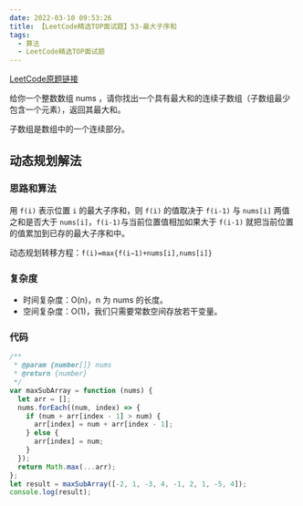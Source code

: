 ```yaml
---
date: 2022-03-10 09:53:26
title: 【LeetCode精选TOP面试题】53-最大子序和
tags:
  - 算法
  - LeetCode精选TOP面试题
---
```


[LeetCode原题链接](https://leetcode-cn.com/problems/maximum-subarray/solution/)

给你一个整数数组 nums ，请你找出一个具有最大和的连续子数组（子数组最少包含一个元素），返回其最大和。

子数组是数组中的一个连续部分。

## 动态规划解法

### 思路和算法

用 `f(i)` 表示位置 `i` 的最大子序和，则 `f(i)` 的值取决于 `f(i-1)` 与 `nums[i]` 两值之和是否大于 `nums[i]`，`f(i-1)`与当前位置值相加如果大于 `f(i-1)` 就把当前位置的值累加到已存的最大子序和中。

动态规划转移方程：`f(i)=max{f(i−1)+nums[i],nums[i]}`

### 复杂度

- 时间复杂度：O(n)，n 为 nums 的长度。
- 空间复杂度：O(1)，我们只需要常数空间存放若干变量。

### 代码

```js
/**
 * @param {number[]} nums
 * @return {number}
 */
var maxSubArray = function (nums) {
  let arr = [];
  nums.forEach((num, index) => {
    if (num + arr[index - 1] > num) {
      arr[index] = num + arr[index - 1];
    } else {
      arr[index] = num;
    }
  });
  return Math.max(...arr);
};
let result = maxSubArray([-2, 1, -3, 4, -1, 2, 1, -5, 4]);
console.log(result);
```